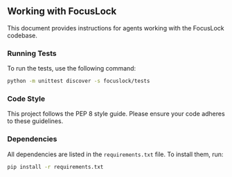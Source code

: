 ## Working with FocusLock

This document provides instructions for agents working with the FocusLock codebase.

### Running Tests

To run the tests, use the following command:

```bash
python -m unittest discover -s focuslock/tests
```

### Code Style

This project follows the PEP 8 style guide. Please ensure your code adheres to these guidelines.

### Dependencies

All dependencies are listed in the `requirements.txt` file. To install them, run:

```bash
pip install -r requirements.txt
```
